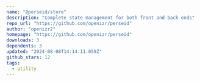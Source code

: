 ```yaml
---
name: "@perseid/store"
description: "Complete state management for both front and back ends"
repo_url: "https://github.com/openizr/perseid"
author: "openizr2"
homepage: "https://github.com/openizr/perseid"
downloads: 3
dependents: 3
updated: "2024-08-08T14:14:11.059Z"
github_stars: 12
tags: 
  - utility
---
```

